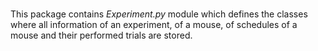 #

This package contains *Experiment.py* module which defines the classes where all information of an experiment, of a mouse, of schedules of a mouse and their performed trials are stored.
